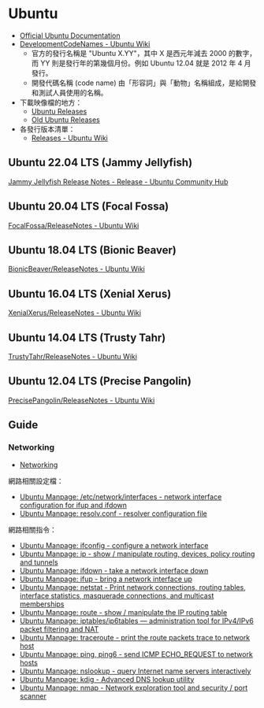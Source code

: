 # Ubuntu

* [Official Ubuntu Documentation](https://help.ubuntu.com/)
* [DevelopmentCodeNames - Ubuntu Wiki](https://wiki.ubuntu.com/DevelopmentCodeNames)
  * 官方的發行名稱是 "Ubuntu X.YY"，其中 X 是西元年減去 2000 的數字，而 YY 則是發行年的第幾個月份。例如 Ubuntu 12.04 就是 2012 年 4 月發行。
  * 開發代碼名稱 (code name) 由「形容詞」與「動物」名稱組成，是給開發和測試人員使用的名稱。
* 下載映像檔的地方：
  * [Ubuntu Releases](http://releases.ubuntu.com/)
  * [Old Ubuntu Releases](http://old-releases.ubuntu.com/releases/)
* 各發行版本清單：
  * [Releases - Ubuntu Wiki](https://wiki.ubuntu.com/Releases)

## Ubuntu 22.04 LTS (Jammy Jellyfish)

[Jammy Jellyfish Release Notes - Release - Ubuntu Community Hub](https://wiki.ubuntu.com/JammyJellyfish/ReleaseNotes)
## Ubuntu 20.04 LTS (Focal Fossa)

[FocalFossa/ReleaseNotes - Ubuntu Wiki](https://wiki.ubuntu.com/FocalFossa/ReleaseNotes)

## Ubuntu 18.04 LTS (Bionic Beaver)

[BionicBeaver/ReleaseNotes - Ubuntu Wiki](https://wiki.ubuntu.com/BionicBeaver/ReleaseNotes)

## Ubuntu 16.04 LTS (Xenial Xerus)

[XenialXerus/ReleaseNotes - Ubuntu Wiki](https://wiki.ubuntu.com/XenialXerus/ReleaseNotes)

## Ubuntu 14.04 LTS (Trusty Tahr)

[TrustyTahr/ReleaseNotes - Ubuntu Wiki](https://wiki.ubuntu.com/TrustyTahr/ReleaseNotes)

## Ubuntu 12.04 LTS (Precise Pangolin)

[PrecisePangolin/ReleaseNotes - Ubuntu Wiki](https://wiki.ubuntu.com/PrecisePangolin/ReleaseNotes)

## Guide

### Networking

* [Networking](https://help.ubuntu.com/lts/serverguide/networking.html.en)

網路相關設定檔：
* [Ubuntu Manpage: /etc/network/interfaces - network interface configuration for ifup and ifdown](http://manpages.ubuntu.com/manpages/xenial/en/man5/interfaces.5.html)
* [Ubuntu Manpage: resolv.conf - resolver configuration file](http://manpages.ubuntu.com/manpages/xenial/en/man5/resolv.conf.5.html)

網路相關指令：
* [Ubuntu Manpage: ifconfig - configure a network interface](http://manpages.ubuntu.com/manpages/xenial/en/man8/ifconfig.8.html)
* [Ubuntu Manpage: ip - show / manipulate routing, devices, policy routing and tunnels](http://manpages.ubuntu.com/manpages/xenial/en/man8/ip.8.html)
* [Ubuntu Manpage: ifdown - take a network interface down](http://manpages.ubuntu.com/manpages/trusty/en/man8/ifdown.8.html)
* [Ubuntu Manpage: ifup - bring a network interface up](http://manpages.ubuntu.com/manpages/trusty/en/man8/ifup.8.html)
* [Ubuntu Manpage: netstat - Print  network  connections,  routing tables, interface statistics, masquerade connections, and multicast memberships](http://manpages.ubuntu.com/manpages/xenial/en/man8/netstat.8.html)
* [Ubuntu Manpage: route - show / manipulate the IP routing table](http://manpages.ubuntu.com/manpages/xenial/en/man8/route.8.html)
* [Ubuntu Manpage: iptables/ip6tables — administration tool for IPv4/IPv6 packet filtering and NAT](http://manpages.ubuntu.com/manpages/xenial/en/man8/iptables.8.html)
* [Ubuntu Manpage: traceroute - print the route packets trace to network host](http://manpages.ubuntu.com/manpages/xenial/en/man1/traceroute6.db.1.html)
* [Ubuntu Manpage: ping, ping6 - send ICMP ECHO_REQUEST to network hosts](http://manpages.ubuntu.com/manpages/xenial/en/man8/ping.8.html)
* [Ubuntu Manpage: nslookup - query Internet name servers interactively](http://manpages.ubuntu.com/manpages/xenial/en/man1/nslookup.1.html)
* [Ubuntu Manpage: kdig - Advanced DNS lookup utility](http://manpages.ubuntu.com/manpages/xenial/en/man1/dig.1.html)
* [Ubuntu Manpage: nmap - Network exploration tool and security / port scanner](http://manpages.ubuntu.com/manpages/xenial/en/man1/nmap.1.html)
